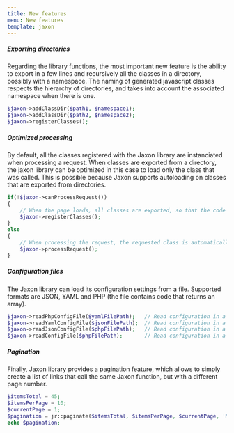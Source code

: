 ```yaml
---
title: New features
menu: New features
template: jaxon
---
```


##### Exporting directories

Regarding the library functions, the most important new feature is the ability to export in a few lines and recursively all the classes in a directory, possibly with a namespace.
The naming of generated javascript classes respects the hierarchy of directories, and takes into account the associated namespace when there is one.
```php
$jaxon->addClassDir($path1, $namespace1);
$jaxon->addClassDir($path2, $namespace2);
$jaxon->registerClasses();
```

##### Optimized processing

By default, all the classes registered with the Jaxon library are instanciated when processing a request.
When classes are exported from a directory, the jaxon library can be optimized in this case to load only the class that was called.
This is possible because Jaxon supports autoloading on classes that are exported from directories.
```php
if(!$jaxon->canProcessRequest())
{
    // When the page loads, all classes are exported, so that the code can be generated.
    $jaxon->registerClasses();
}
else
{
    // When processing the request, the requested class is automatically loaded with the autoloading.
    $jaxon->processRequest();
}
```

##### Configuration files

The Jaxon library can load its configuration settings from a file. Supported formats are JSON, YAML and PHP (the file contains code that returns an array).
```php
$jaxon->readPhpConfigFile($yamlFilePath);   // Read configuration in a PHP file.
$jaxon->readYamlConfigFile($jsonFilePath);  // Read configuration in a YAML file.
$jaxon->readJsonConfigFile($phpFilePath);   // Read configuration in a JSON file.
$jaxon->readConfigFile($phpFilePath);       // Read configuration in a file based on its extension.
```

##### Pagination

Finally, Jaxon library provides a pagination feature, which allows to simply create a list of links that call the same Jaxon function, but with a different page number.
```php
$itemsTotal = 45;
$itemsPerPage = 10;
$currentPage = 1;
$pagination = jr::paginate($itemsTotal, $itemsPerPage, $currentPage, 'MyClass.showPage', jr::page(), jr::html('pagination-text'));
echo $pagination;
```
